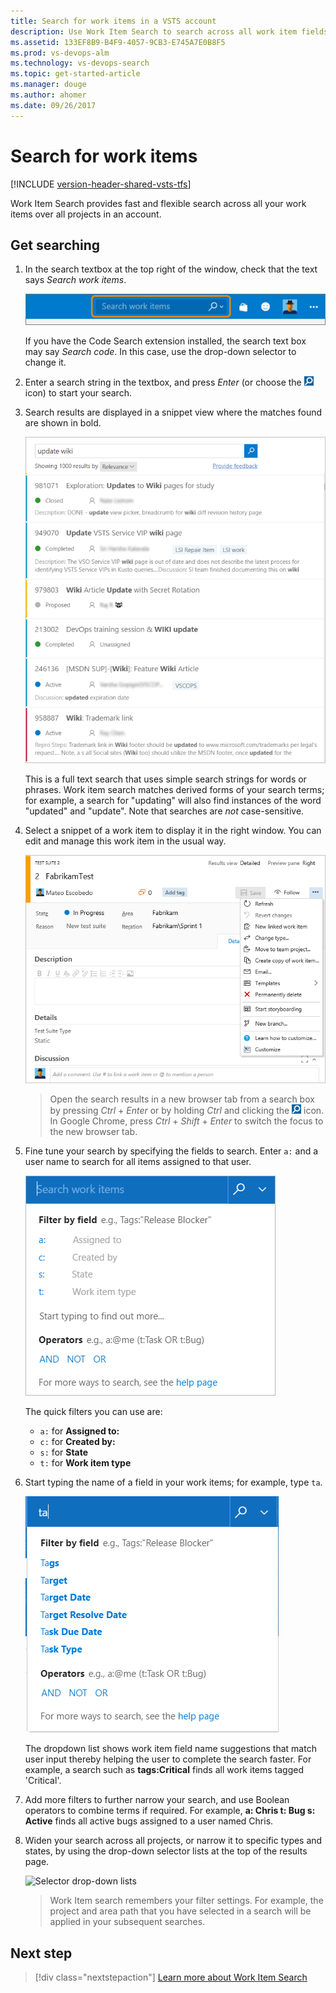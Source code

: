 ```yaml
---
title: Search for work items in a VSTS account
description: Use Work Item Search to search across all work item fields over all projects of your VSTS and TFS projects
ms.assetid: 133EF8B9-B4F9-4057-9CB3-E745A7E0B8F5
ms.prod: vs-devops-alm
ms.technology: vs-devops-search
ms.topic: get-started-article
ms.manager: douge
ms.author: ahomer
ms.date: 09/26/2017
---
```


# Search for work items

[!INCLUDE [version-header-shared-vsts-tfs](../_shared/version-header-shared-vsts-tfs.md)]

Work Item Search provides fast and flexible search across all your work items over all projects in an account. 

<a name="start-search"></a>
## Get searching

1. In the search textbox at the top right of the window, check that the text says
   _Search work items_.

   ![The Work Item Search textbox in the VSTS title bar](_img/get-started/title-bar-search-box-empty-outlined.png)    

   If you have the Code Search extension installed, the search text box may
   say _Search code_. In this case, use the drop-down selector to change it. 

1. Enter a search string in the textbox, and press _Enter_ (or choose the 
   ![start search icon](../_img/_shared/start-search-icon.png) icon) to start your search. 

1. Search results are displayed in a snippet view where the matches found are shown in bold.

   ![Search results](_img/get-started/results-matching.png)

   This is a full text search that uses simple search strings for words or phrases.
   Work item search matches derived forms of your search terms; for example, a search for
   "updating" will also find instances of the word "updated" and "update". Note that searches are _not_ case-sensitive.

1. Select a snippet of a work item to display it in the right window. 
   You can edit and manage this work item in the usual way.

   ![Display a work item](_img/get-started/search-results-02.png)

   >Open the search results in a new browser tab from a search box by
   pressing _Ctrl_ + _Enter_ or by holding _Ctrl_ and clicking  the
   ![start search icon](../_img/_shared/start-search-icon.png) icon.
   In Google Chrome, press _Ctrl_ + _Shift_ + _Enter_ to switch the focus
   to the new browser tab. 

1. Fine tune your search by specifying the fields to search. Enter `a:` and a user name
   to search for all items assigned to that user.

   ![Static drop down](_img/get-started/static-dropdown.png)    

   The quick filters you can use are:

   * `a:` for **Assigned to:** 
   * `c:` for **Created by:** 
   * `s:` for **State** 
   * `t:` for **Work item type**<p />
 
1. Start typing the name of a field in your work items; for example, type `ta`.

   ![Quick filters as you type](_img/get-started/dyna-dropdown.png)    

   The dropdown list shows work item field name suggestions 
   that match user input thereby helping the user to complete the search faster. For example, a search such as 
   **tags:Critical** finds all work items tagged 'Critical'. 

1. Add more filters to further narrow your search, and use Boolean operators
   to combine terms if required. For example, 
   **a: Chris t: Bug s: Active** finds all active bugs assigned
   to a user named Chris.

1. Widen your search across all projects, or narrow it to specific types
   and states, by using the drop-down selector lists at the top of the results page.

   ![Selector drop-down lists](_img/get-started/area-selectors.png)    


   >Work Item search remembers your filter settings. For example, the project and area path that you have selected in a search will be applied in your subsequent searches.

## Next step

> [!div class="nextstepaction"]
> [Learn more about Work Item Search](advanced-search-syntax.md)
